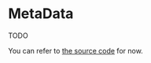 # MetaData

TODO

You can refer to [the source code](https://github.com/Mrtenz/soundfont2/blob/master/src/types/metaData.ts#L4) for now.
